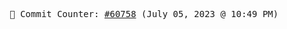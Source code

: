 <p align="center">
    <samp>
        📮 Commit Counter: <a href="https://github.com/Javascript-void0/Javascript-void0/commits/main">#60758</a> (July 05, 2023 @ 10:49 PM)
    </samp>
</p>